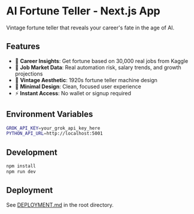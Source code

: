 # AI Fortune Teller - Next.js App

Vintage fortune teller that reveals your career's fate in the age of AI.

## Features

- 🔮 **Career Insights**: Get fortune based on 30,000 real jobs from Kaggle
- 💼 **Job Market Data**: Real automation risk, salary trends, and growth projections
- 🎨 **Vintage Aesthetic**: 1920s fortune teller machine design
- 🎯 **Minimal Design**: Clean, focused user experience
- ⚡ **Instant Access**: No wallet or signup required

## Environment Variables

```bash
GROK_API_KEY=your_grok_api_key_here
PYTHON_API_URL=http://localhost:5001
```

## Development

```bash
npm install
npm run dev
```

## Deployment

See [DEPLOYMENT.md](../../DEPLOYMENT.md) in the root directory.


